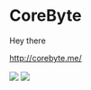 # CoreByte
Hey there

http://corebyte.me/<br>

<a>
  <img align="center" src="https://github-readme-stats.vercel.app/api?username=CoreBytee&show_icons=true&include_all_commits=true" />
</a>
<a>
  <img align="center" src="https://github-readme-stats.vercel.app/api/top-langs/?username=CoreBytee&layout=compact" />
</a>
